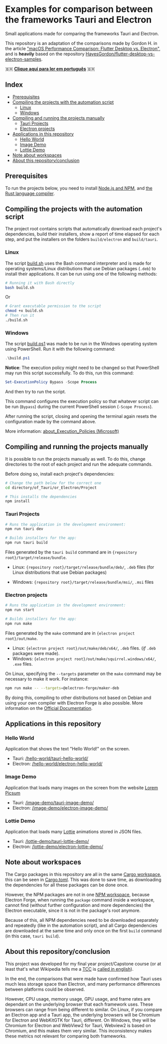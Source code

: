 # Examples for comparison between the frameworks Tauri and Electron <!-- omit in toc -->

Small applications made for comparing the frameworks Tauri and Electron.

This repository is an adaptation of the comparisons made by Gordon H. in the
article
["macOS Performance Comparison: Flutter Desktop vs. Electron"](https://getstream.io/blog/flutter-desktop-vs-electron/),
and is **heavily** based on the repository
[HayesGordon/flutter-desktop-vs-electron-samples](https://github.com/HayesGordon/flutter-desktop-vs-electron-samples).

:brazil: **[Clique aqui para ler em português](./README.pt-br.md)** :brazil:

## Index <!-- omit in toc -->

- [Prerequisites](#prerequisites)
- [Compiling the projects with the automation script](#compiling-the-projects-with-the-automation-script)
  - [Linux](#linux)
  - [Windows](#windows)
- [Compiling and running the projects manually](#compiling-and-running-the-projects-manually)
  - [Tauri Projects](#tauri-projects)
  - [Electron projects](#electron-projects)
- [Applications in this repository](#applications-in-this-repository)
  - [Hello World](#hello-world)
  - [Image Demo](#image-demo)
  - [Lottie Demo](#lottie-demo)
- [Note about workspaces](#note-about-workspaces)
- [About this repository/conclusion](#about-this-repositoryconclusion)

## Prerequisites

To run the projects below, you need to install
[Node.js and NPM](https://nodejs.org/en/download/package-manager/),
and [the Rust language compiler](https://www.rust-lang.org/learn/get-started).

## Compiling the projects with the automation script

The project root contains scripts that automatically download each project's
dependencies, build their installers, show a report of time elapsed for each
step, and put the installers on the folders `build/electron` and `build/tauri`.

### Linux

The script [build.sh](/build.sh) uses the Bash command interpreter and is made
for operating systems/Linux distributions that use Debian packages (`.deb`) to
install their applications. It can be run using one of the following methods:

```sh
# Running it with Bash directly
bash build.sh
```

Or

```sh
# Grant executable permission to the script
chmod +x build.sh
# Then run it
./build.sh
```

### Windows

The script [build.ps1](/build.ps1) was made to be run in the Windows operating
system using PowerShell. Run it with the following command:

```powershell
.\build.ps1
```

**Notice**: The execution policy might need to be changed so that PowerShell
may run this script successfully. To do this, run this command:

```powershell
Set-ExecutionPolicy Bypass -Scope Process
```

And then try to run the script.

This command configures the execution policy so that whatever script can be run
(`Bypass`) during the current PowerShell session (`-Scope Process`).

After running the script, closing and opening the terminal again resets the
configuration made by the command above.

More information:
[about_Execution_Policies (Microsoft)](https://learn.microsoft.com/en-us/powershell/module/microsoft.powershell.core/about/about_execution_policies?view=powershell-5.1)

## Compiling and running the projects manually

It is possible to run the projects manually as well. To do this, change
directories to the root of each project and run the adequate commands.

Before doing so, install each project's dependencies:

```sh
# Change the path below for the correct one
cd directory/of_Tauri/or_Electron/Project

# This installs the dependencies
npm install
```

### Tauri Projects

```sh
# Runs the application in the development environment:
npm run tauri dev

# Builds installers for the app:
npm run tauri build
```

Files generated by the `tauri build` command are in `{repository root}/target/release/bundle`.

- Linux: `{repository root}/target/release/bundle/deb/`, `.deb` files (for Linux distributions that use Debian packages)

- Windows: `{repository root}/target/release/bundle/msi/`, `.msi` files

### Electron projects

```sh
# Runs the application in the development environment:
npm run start

# Builds installers for the app:
npm run make
```

Files generated by the `make` command are in `{electron project root}/out/make`.

- Linux: `{electron project root}/out/make/deb/x64/`, `.deb` files. (_if_ `.deb` packages were made).
- Windows: `{electron project root}/out/make/squirrel.windows/x64/`, `.exe` files.

On Linux, specifying the `--targets` parameter on the `make` command may be
necessary to make it work. For instance:

```sh
npm run make -- --targets=@electron-forge/maker-deb
```

By doing this, compiling to other distributions not based on Debian and using your
own compiler with Electron Forge is also possible. More information on the
[Official Documentation](https://www.electronforge.io/cli#make).

## Applications in this repository

### Hello World

Application that shows the text "Hello World!" on the screen.

- Tauri: [/hello-world/tauri-hello-world/](/hello-world/tauri-hello-world/)
- Electron: [/hello-world/electron-hello-world/](/hello-world/electron-hello-world/)

### Image Demo

Application that loads many images on the screen from the website [Lorem Picsum](https://picsum.photos/)

- Tauri: [/image-demo/tauri-image-demo/](/image-demo/tauri-image-demo/)
- Electron: [/image-demo/electron-image-demo/](/image-demo/electron-image-demo/)

### Lottie Demo

Application that loads many [Lottie](http://airbnb.io/lottie) animations stored in JSON files.

- Tauri: [/lottie-demo/tauri-lottie-demo/](/lottie-demo/tauri-lottie-demo/)
- Electron: [/lottie-demo/electron-lottie-demo/](/lottie-demo/electron-lottie-demo/)

## Note about workspaces

The Cargo packages in this repository are all in the same
[Cargo workspace](https://doc.rust-lang.org/book/ch14-03-cargo-workspaces.html),
this can be seen in [Cargo.toml](/Cargo.toml). This was done to save time, as
downloading the dependencies for all these packages can be done once.

However, the NPM packages are not in one
[NPM workspace](https://docs.npmjs.com/cli/v7/using-npm/workspaces), because
Electron Forge, when running the `package` command inside a workspace, cannot find
(without further configuration and more dependencies) the Electron executable,
since it is not in the package's root anymore.

Because of this, all NPM dependencies need to be downloaded separately and
repeatedly (like in the automation script), and all Cargo dependencies are
downloaded at the same time and only once on the first `build` command (in this
case, `tauri build`).

## About this repository/conclusion

This project was developed for my final year project/Capstone course (or at
least that's what Wikipedia tells me a
[TCC](https://pt.wikipedia.org/wiki/Trabalho_de_conclus%C3%A3o_de_curso) is
[called in english](https://en.wikipedia.org/wiki/Capstone_course)).

In the end, the comparisons that were made have confirmed how Tauri uses much
less storage space than Electron, and many performance differences between
platforms could be observed.

However, CPU usage, memory usage, GPU usage, and frame rates are dependant on
the underlying browser that each framework uses. These browsers can range from
being different to similar. On Linux, if you compare an Electron app and a Tauri
app, the underlying browsers will be Chromium for Electron and WebKitGTK for
Tauri, different. On Windows, they will be Chromium for Electron and WebView2
for Tauri, Webview2 is based on Chromium, and this makes them very similar. This
inconsistency makes these metrics not relevant for comparing both frameworks.

